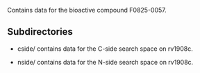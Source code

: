 Contains data for the bioactive compound F0825-0057.

## Subdirectories

- cside/ contains data for the C-side search space on rv1908c.

- nside/ contains data for the N-side search space on rv1908c.


